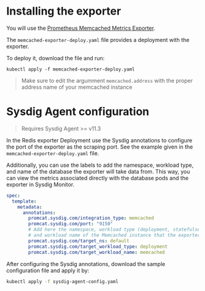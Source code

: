 # Installing the exporter
You will use the [Prometheus Memcached Metrics Exporter](https://github.com/prometheus/memcached_exporter).

The `memcached-exporter-deploy.yaml` file provides a deployment with the exporter.

To deploy it, download the file and run:
```
kubectl apply -f memcached-exporter-deploy.yaml
```
> Make sure to edit the argumment `memcached.address` with the proper address name of your memcached instance

# Sysdig Agent configuration
> Requires Sysdig Agent >= v11.3 

In the Redis exporter Deployment use the Sysdig annotations to configure the port of the exporter as the scraping port. See the example given in the `memcached-exporter-deploy.yaml` file.

Additionally, you can use the labels to add the namespace, workload type, and name of the database the exporter will take data from.
This way, you can view the metrics associated directly with the database pods and the exporter in Sysdig Monitor.

```yaml
spec:
  template:
    metadata:
      annotations:
        promcat.sysdig.com/integration_type: memcached
        promcat.sysdig.com/port: "9150"
        # Add here the namespace, workload type (deployment, statefulset, replicaset, daemonset)
        # and workload name of the Memcached instance that the exporter will take data from
        promcat.sysdig.com/target_ns: default
        promcat.sysdig.com/target_workload_type: deployment
        promcat.sysdig.com/target_workload_name: memcached
```

After configuring the Sysdig annotations, download the sample configuration file and apply it by:
```bash
kubectl apply -f sysdig-agent-config.yaml
```
